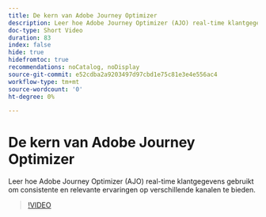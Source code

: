 ```yaml
---
title: De kern van Adobe Journey Optimizer
description: Leer hoe Adobe Journey Optimizer (AJO) real-time klantgegevens gebruikt om consistente en relevante ervaringen op verschillende kanalen te bieden.
doc-type: Short Video
duration: 83
index: false
hide: true
hidefromtoc: true
recommendations: noCatalog, noDisplay
source-git-commit: e52cdba2a9203497d97cbd1e75c81e3e4e556ac4
workflow-type: tm+mt
source-wordcount: '0'
ht-degree: 0%

---
```



# De kern van Adobe Journey Optimizer

Leer hoe Adobe Journey Optimizer (AJO) real-time klantgegevens gebruikt om consistente en relevante ervaringen op verschillende kanalen te bieden.

<!-- 62_S522_3442522_82_understanding-the-core-of-adobe-journey-optimizer -->
>[!VIDEO](https://video.tv.adobe.com/v/3460492/?learn=on&enablevpops=true&captions=dut)
